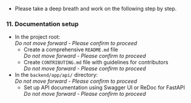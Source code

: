 - Please take a deep breath and work on the following step by step. 

### 11. Documentation setup
- In the project root:  
  *Do not move forward - Please confirm to proceed*
  - Create a comprehensive `README.md` file  
    *Do not move forward - Please confirm to proceed*
  - Create `CONTRIBUTING.md` file with guidelines for contributors  
    *Do not move forward - Please confirm to proceed*
- In the `backend/app/api/` directory:  
  *Do not move forward - Please confirm to proceed*
  - Set up API documentation using Swagger UI or ReDoc for FastAPI  
    *Do not move forward - Please confirm to proceed*